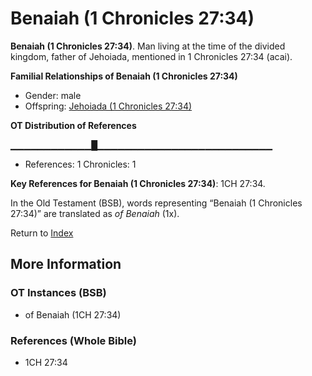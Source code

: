 # Benaiah (1 Chronicles 27:34)
**Benaiah (1 Chronicles 27:34)**. 
Man living at the time of the divided kingdom, father of Jehoiada, mentioned in 1 Chronicles 27:34 (acai). 




**Familial Relationships of Benaiah (1 Chronicles 27:34)**


* Gender: male
* Offspring: [Jehoiada (1 Chronicles 27:34)](Jehoiada.3.md)


**OT Distribution of References**

▁▁▁▁▁▁▁▁▁▁▁▁█▁▁▁▁▁▁▁▁▁▁▁▁▁▁▁▁▁▁▁▁▁▁▁▁▁▁
* References: 1 Chronicles: 1



**Key References for Benaiah (1 Chronicles 27:34)**: 
1CH 27:34. 


In the Old Testament (BSB), words representing “Benaiah (1 Chronicles 27:34)” are translated as 
*of Benaiah* (1x). 




Return to [Index](00-Index.md)

## More Information

### OT Instances (BSB)

* of Benaiah (1CH 27:34)



### References (Whole Bible)

* 1CH 27:34



